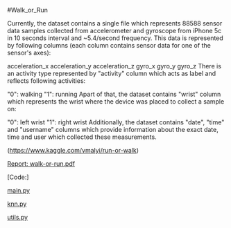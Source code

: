 #Walk_or_Run

Currently, the dataset contains a single file which represents 88588 sensor data samples collected from accelerometer and gyroscope from iPhone 5c in 10 seconds interval and ~5.4/second frequency. This data is represented by following columns (each column contains sensor data for one of the sensor's axes):

acceleration_x
acceleration_y
acceleration_z
gyro_x
gyro_y
gyro_z
There is an activity type represented by "activity" column which acts as label and reflects following activities:

"0": walking
"1": running
Apart of that, the dataset contains "wrist" column which represents the wrist where the device was placed to collect a sample on:

"0": left wrist
"1": right wrist
Additionally, the dataset contains "date", "time" and "username" columns which provide information about the exact date, time and user which collected these measurements.

(https://www.kaggle.com/vmalyi/run-or-walk)

[Report: walk-or-run.pdf](doc/Walk-or-Run.pdf)

[Code:]

[main.py](code/main.py)

[knn.py](code/knn.py)

[utils.py](code/utils.py)
